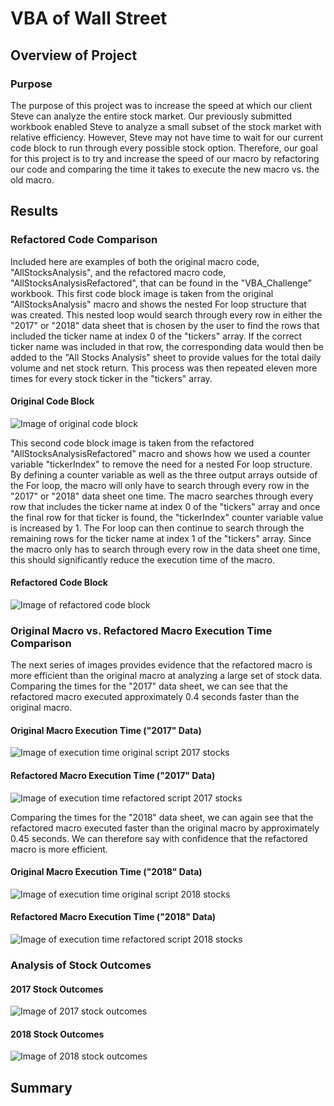 # VBA of Wall Street

## Overview of Project

### Purpose
The purpose of this project was to increase the speed at which our client Steve can analyze the entire stock market. Our previously submitted workbook enabled Steve to analyze a small subset of the stock market with relative efficiency. However, Steve may not have time to wait for our current code block to run through every possible stock option. Therefore, our goal for this project is to try and increase the speed of our macro by refactoring our code and comparing the time it takes to execute the new macro vs. the old macro. 

## Results

### Refactored Code Comparison
Included here are examples of both the original macro code, "AllStocksAnalysis", and the refactored macro code, "AllStocksAnalysisRefactored", that can be found in the "VBA_Challenge" workbook. This first code block image is taken from the original "AllStocksAnalysis" macro and shows the nested For loop structure that was created. This nested loop would search through every row in either the "2017" or "2018" data sheet that is chosen by the user to find the rows that included the ticker name at index 0 of the "tickers" array. If the correct ticker name was included in that row, the corresponding data would then be added to the "All Stocks Analysis" sheet to provide values for the total daily volume and net stock return. This process was then repeated eleven more times for every stock ticker in the "tickers" array. 

#### Original Code Block
![Image of original code block](https://github.com/jpb12002/stock-analysis/blob/main/Original_Code.png)

This second code block image is taken from the refactored "AllStocksAnalysisRefactored" macro and shows how we used a counter variable "tickerIndex" to remove the need for a nested For loop structure. By defining a counter variable as well as the three output arrays outside of the For loop, the macro will only have to search through every row in the "2017" or "2018" data sheet one time. The macro searches through every row that includes the ticker name at index 0 of the "tickers" array and once the final row for that ticker is found, the "tickerIndex" counter variable value is increased by 1. The For loop can then continue to search through the remaining rows for the ticker name at index 1 of the "tickers" array. Since the macro only has to search through every row in the data sheet one time, this should significantly reduce the execution time of the macro. 

#### Refactored Code Block
![Image of refactored code block](https://github.com/jpb12002/stock-analysis/blob/main/Refactored_Code.png)

### Original Macro vs. Refactored Macro Execution Time Comparison
The next series of images provides evidence that the refactored macro is more efficient than the original macro at analyzing a large set of stock data. Comparing the times for the "2017" data sheet, we can see that the refactored macro executed approximately 0.4 seconds faster than the original macro. 

#### Original Macro Execution Time ("2017" Data)
![Image of execution time original script 2017 stocks](https://github.com/jpb12002/stock-analysis/blob/main/Original_Analysis_2017.png)

#### Refactored Macro Execution Time ("2017" Data)
![Image of execution time refactored script 2017 stocks](https://github.com/jpb12002/stock-analysis/blob/main/VBA_Challenge_2017.png)

Comparing the times for the "2018" data sheet, we can again see that the refactored macro executed faster than the original macro by approximately 0.45 seconds. We can therefore say with confidence that the refactored macro is more efficient. 

#### Original Macro Execution Time ("2018" Data)
![Image of execution time original script 2018 stocks](https://github.com/jpb12002/stock-analysis/blob/main/Original_Analysis_2018.png)

#### Refactored Macro Execution Time ("2018" Data)
![Image of execution time refactored script 2018 stocks](https://github.com/jpb12002/stock-analysis/blob/main/VBA_Challenge_2018.png)

### Analysis of Stock Outcomes

#### 2017 Stock Outcomes
![Image of 2017 stock outcomes](https://github.com/jpb12002/stock-analysis/blob/main/2017_Stocks_Analysis.png)

#### 2018 Stock Outcomes
![Image of 2018 stock outcomes](https://github.com/jpb12002/stock-analysis/blob/main/2018_Stocks_Analysis.png)

## Summary 
